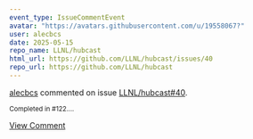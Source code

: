 ```yaml
---
event_type: IssueCommentEvent
avatar: "https://avatars.githubusercontent.com/u/19558067?"
user: alecbcs
date: 2025-05-15
repo_name: LLNL/hubcast
html_url: https://github.com/LLNL/hubcast/issues/40
repo_url: https://github.com/LLNL/hubcast
---
```


<a href='https://github.com/alecbcs' target='_blank'>alecbcs</a> commented on issue <a href='https://github.com/LLNL/hubcast/issues/40' target='_blank'>LLNL/hubcast#40</a>.

<small>Completed in #122....</small>

<a href='https://github.com/LLNL/hubcast/issues/40' target='_blank'>View Comment</a>